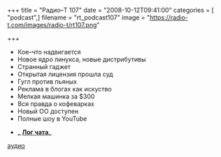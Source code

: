 +++
title = "Радио–Т 107"
date = "2008-10-12T09:41:00"
categories = [ "podcast",]
filename = "rt_podcast107"
image = "https://radio-t.com/images/radio-t/rt107.png"

+++

- Кое–что надвигается
- Новое ядро линукса, новые дистрибутивы
- Странный гаджет
- Открытая лицензия прошла суд
- Гугл против пьяных
- Реклама в блогах как искуство
- Мелкая машинка за $300
- Вся правда о кофеварках
- Новый ОО доступен
- Полные шоу в YouTube

* **_ [Лог чата](http://chat.radio-t.com/logs/radio-t-107.html)_**

[аудио](http://cdn.radio-t.com/rt_podcast107.mp3)
<audio src="http://cdn.radio-t.com/rt_podcast107.mp3" preload="none"></audio>